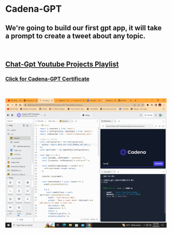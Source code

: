 # Cadena-GPT
<p style="color:yellow;">
<h2> We're going to build our first gpt app, it will take a prompt to create a tweet about any topic.</h2> </p> <br>

<h2>
<a href="https://www.youtube.com/@adarshkumargupta6702/playlists"> Chat-Gpt Youtube Projects Playlist </a>
  </h2>  
<h3> <a href="https://opensea.io/assets/matic/0x112721c13dd721a543a0c805791dceebdbaf308d/160/">  Click for Cadena-GPT Certificate </a></h1> <br> <br>
<img src="https://github.com/adarshnitt/Cadena-GPT/blob/main/tweet_gpt.png">
